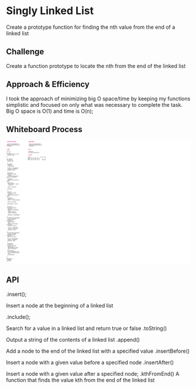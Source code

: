 # Singly Linked List
 Create a prototype function for finding the nth value from the end of a linked list
## Challenge
Create a function prototype to locate the nth from the end of the linked list
## Approach & Efficiency
I took the approach of minimizing big O space/time by keeping my functions simplistic and focused on only what was necessary to complete the task. Big O space is O(1) and time is O(n);


## Whiteboard Process
![whiteboard](../image/li.png)



## API
.insert();

Insert a node at the beginning of a linked list

.include();

Search for a value in a linked list and return true or false
.toString()

Output a string of the contents of a linked list
.append()

Add a node to the end of the linked list with a specified value
.insertBefore()

Insert a node with a given value before a specified node
.insertAfter()

Insert a node with a given value after a specified node;
.kthFromEnd() A function that finds the value kth from the end of the linked list